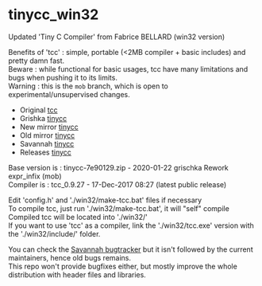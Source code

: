 # tinycc_win32
Updated 'Tiny C Compiler' from Fabrice BELLARD (win32 version)

Benefits of 'tcc' : simple, portable (<2MB compiler + basic includes) and pretty damn fast.<br>
Beware : while functional for basic usages, tcc have many limitations and bugs when pushing it to its limits.<br>
Warning : this is the `mob` branch, which is open to experimental/unsupervised changes.<br>

  - Original [tcc](https://bellard.org/tcc/)
  - Grishka [tinycc](https://repo.or.cz/tinycc.git)
  - New mirror [tinycc](https://github.com/mirror/tinycc)
  - Old mirror [tinycc](https://github.com/TinyCC/tinycc)
  - Savannah [tinycc](https://savannah.nongnu.org/projects/tinycc)
  - Releases [tinycc](http://download.savannah.nongnu.org/releases/tinycc/)
  
Base version is : tinycc-7e90129.zip - 2020-01-22 	grischka	Rework expr_infix (mob)<br>
Compiler is : tcc_0.9.27 - 17-Dec-2017 08:27 (latest public release)<br>

Edit 'config.h' and './win32/make-tcc.bat' files if necessary<br>
To compile tcc, just run './win32/make-tcc.bat', it will "self" compile<br>
Compiled tcc will be located into './win32/'<br>
If you want to use 'tcc' as a compiler, link the './win32/tcc.exe' version with the './win32/include/' folder.

You can check the [Savannah bugtracker](https://savannah.nongnu.org/bugs/?group=tinycc) but it isn't followed by the current maintainers, hence old bugs remains.<br>
This repo won't provide bugfixes either, but mostly improve the whole distribution with header files and libraries.<br>
